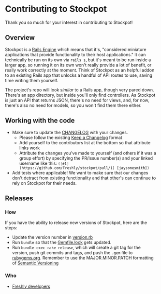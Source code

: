 # Contributing to Stockpot

Thank you so much for your interest in contributing to Stockpot!

## Overview

Stockpot is a [Rails Engine](https://guides.rubyonrails.org/engines.html) which means that it's, "considered miniature applications that provide functionality to their host applications." It can technically be run on its own via `rails s`, but it's meant to be run inside a larger app, so running it on its own won't really provide a lot of benefit, or really work correctly at the moment. Think of Stockpot as an helpful addon to an existing Rails app that unlocks a handful of API routes to use, saving time writing them yourself.

The project's repo will look _similar_ to a Rails app, though very pared down. There's an app directory, but inside you'll only find controllers. As Stockpot is just an API that returns JSON, there's no need for views, and, for now, there's also no need for models, so you won't find them there either.

## Working with the code

- Make sure to update the [CHANGELOG](CHANGELOG.md) with your changes.
  - Please follow the existing [Keep a Changelog](https://keepachangelog.com/en/1.0.0/) format
  - Add yourself to the contributors list at the bottom so that attribute links work
  - Attribute the changes you've made to yourself (and others if it was a group effort) by specifying the PR/Issue number(s) and your linked username like this: `([#1](https://github.com/Freshly/stockpot/pull/1) [jaysonesmith])`
- Add tests where applicable! We want to make sure that our changes don't detract from existing functionality and that other's can continue to rely on Stockpot for their needs.

## Releases

### How

If you have the ability to release new versions of Stockpot, here are the steps:

- Update the version number in [version.rb](./lib/stockpot/version.rb)
- Run `bundle` so that the [Gemfile.lock](Gemfile.lock) gets updated.
- Run `bundle exec rake release`, which will create a git tag for the version, push git commits and tags, and push the `.gem` file to [rubygems.org](https://rubygems.org). Remember to use the MAJOR.MINOR.PATCH formatting of [Semantic Versioning](https://semver.org/)

### Who

- [Freshly developers](https://github.com/Freshly/)
